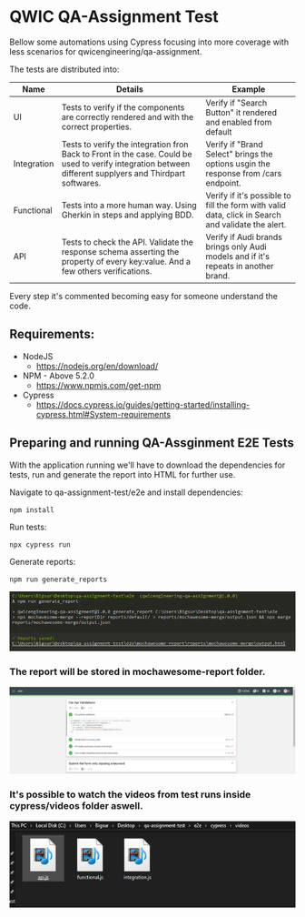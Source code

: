 # QWIC QA-Assignment Test

Bellow some automations using Cypress focusing into more coverage with less scenarios for qwicengineering/qa-assignment.

 The tests are distributed into:

| Name        | Details      | Example |
| ------|-----|-----|
| UI  	| Tests to verify if the components are correctly rendered and with the correct properties.	| Verify if "Search Button" it rendered and enabled from default |
| Integration  	| Tests to verify the integration fron Back to Front in the case. Could be used to verify integration between different supplyers and Thirdpart softwares.	| Verify if "Brand Select" brings the options usgin the response from /cars endpoint. |
| Functional	| Tests into a more human way. Using Gherkin in steps and applying BDD.	| Verify if it's possible to fill the form with valid data, click in Search and validate the alert. |
| API	| Tests to check the API. Validate the response schema asserting the property of every key:value. And a few others verifications.	| Verify if Audi brands brings only Audi models and if it's repeats in another brand. |

Every step it's commented becoming easy for someone understand the code.

## Requirements:

 - NodeJS
   - https://nodejs.org/en/download/
 - NPM - Above 5.2.0
   - https://www.npmjs.com/get-npm
 - Cypress
   - https://docs.cypress.io/guides/getting-started/installing-cypress.html#System-requirements

## Preparing and running QA-Assginment E2E Tests

With the application running we'll have to download the dependencies for tests, run and generate the report into HTML for further use. 

Navigate to qa-assignment-test/e2e and install dependencies:

```
npm install
```
Run tests:

```
npx cypress run
```

Generate reports:

```
npm run generate_reports
```
![Screenshot](https://github.com/murilopmachado/qa-assignment-test/blob/master/e2e/images/generate_report.PNG)


### The report will be stored in mochawesome-report folder.

![Screenshot](https://github.com/murilopmachado/qa-assignment-test/blob/master/e2e/images/report.PNG)


### It's possible to watch the videos from test runs inside cypress/videos folder aswell.

![Screenshot](https://github.com/murilopmachado/qa-assignment-test/blob/master/e2e/images/video_record.PNG)

